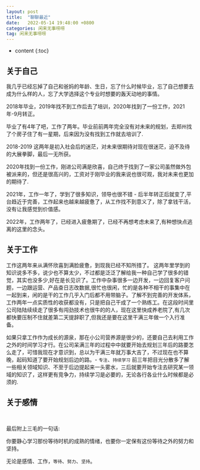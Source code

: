 ```yaml
---
layout: post
title:  "聊聊最近"
date:   2022-05-14 19:48:00 +0800
categories: 闲来无事唠唠
tag: 闲来无事唠唠
---
```


* content
{:toc}

## 关于自己

我几乎已经忘掉了自己和爸妈的年龄、生日，忘了什么时候毕业，忘了自己想要去成为什么样的人，忘了大学选择这个专业时想要的轰天动地的事情。

2018年毕业，2019年找不到工作后去了培训，2020年找到了一份工作，2021年-9月转正。

毕业了有4年了吧，工作了两年。毕业前前两年完全没有对未来的规划，去郑州找了个房子住了有一星期，后来因为没有找到工作就去培训了.

2018-2019 这两年是初入社会后的迷茫，对未来很期待对现在很迷茫，迫不及待的大展拳脚，最后一无所获。

2020年找到一份工作，刚进公司满是欣喜，自己终于找到了一家公司虽然做外包被派来的，但还是很高兴的，工资对于刚毕业的我来说也很可观，我对未来也更加的期待了.

2021年，工作一年了，学到了很多知识，领导也很不错 - 后半年转正后就变了,平台趋近于完善，工作起来也越来越疲惫了，从工作找不到意义了，除了拿钱干活，没有让我感觉到价值感。

2022年，工作两年了，已经进入疲惫期了，已经不再想考虑未来了,有种想快点逃离的这里的念头。

## 关于工作

工作这两年来从满怀欣喜到满脸疲惫，到现我已经不知所措了。
这两年里学到的知识说多不多，说少也不算太少，不过都是泛泛了解给我一种自己学了很多的错觉，其实也没多少,好在是长见识了。工作中杂事很多一边开发，一边回复客户问题，一边跟运营、产品查日志改数据,很忙也很闲，忙的是各种不相干的事集中在一起到来，闲的是干的工作几乎入门后都不用带脑子。了解不到完善的开发体系，工作两年一点实质性的收获都没有，只是把自己干成了一个熟练工。在这段时间里公司陆陆续续走了很多有闯劲技术也很牛的的人，现在这里快成养老院了,有几次都快要压制不住就差第二天提辞职了,但我还是要在这里干满三年做一个入行准备。

如果只拿工作作为成长的源泉，那在小公司营养源是很少的，还要自己去利用工作之外的时间学习才行。在公司呆满三年的过程中中就要开始去规划三年后的路要怎么走了，可惜我现在才意识到，总以为干满三年就万事大吉了，不过现在也不算晚，起码知道了要开始规划后边的路。- `专注`、`持续学习` 前三年把目光分散多了解一些相关领域知识、不至于后边提起来一头雾水，三后就要开始专注去研究某一领域的知识了，这样更有竞争力，持续学习是必要的，无论各行各业什么时候都是必须的.


## 关于感情

` `

最后附上三毛的一句话:

你要静心学习那份等待时机的成熟的情绪，也要你一定保有这份等待之外的努力和坚持。

无论是感情、工作，`等待`、`努力`、`坚持`。